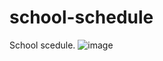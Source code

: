 # school-schedule
School scedule.
![image](https://github.com/KOTCHURASPAS/school-schedule/assets/93768067/08d9e723-705a-41cb-b30a-1fd0e1dc306f)
